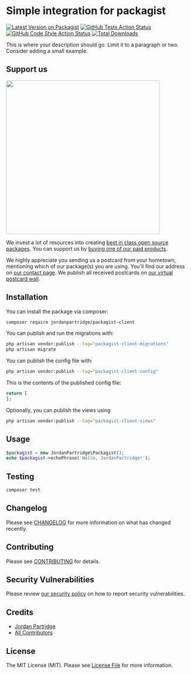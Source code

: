 # Simple integration for packagist

[![Latest Version on Packagist](https://img.shields.io/packagist/v/jordanpartridge/packagist-client.svg?style=flat-square)](https://packagist.org/packages/jordanpartridge/packagist-client)
[![GitHub Tests Action Status](https://img.shields.io/github/actions/workflow/status/jordanpartridge/packagist-client/run-tests.yml?branch=main&label=tests&style=flat-square)](https://github.com/jordanpartridge/packagist-client/actions?query=workflow%3Arun-tests+branch%3Amain)
[![GitHub Code Style Action Status](https://img.shields.io/github/actions/workflow/status/jordanpartridge/packagist-client/fix-php-code-style-issues.yml?branch=main&label=code%20style&style=flat-square)](https://github.com/jordanpartridge/packagist-client/actions?query=workflow%3A"Fix+PHP+code+style+issues"+branch%3Amain)
[![Total Downloads](https://img.shields.io/packagist/dt/jordanpartridge/packagist-client.svg?style=flat-square)](https://packagist.org/packages/jordanpartridge/packagist-client)

This is where your description should go. Limit it to a paragraph or two. Consider adding a small example.

## Support us

[<img src="https://github-ads.s3.eu-central-1.amazonaws.com/packagist-client.jpg?t=1" width="419px" />](https://spatie.be/github-ad-click/packagist-client)

We invest a lot of resources into creating [best in class open source packages](https://spatie.be/open-source). You can support us by [buying one of our paid products](https://spatie.be/open-source/support-us).

We highly appreciate you sending us a postcard from your hometown, mentioning which of our package(s) you are using. You'll find our address on [our contact page](https://spatie.be/about-us). We publish all received postcards on [our virtual postcard wall](https://spatie.be/open-source/postcards).

## Installation

You can install the package via composer:

```bash
composer require jordanpartridge/packagist-client
```

You can publish and run the migrations with:

```bash
php artisan vendor:publish --tag="packagist-client-migrations"
php artisan migrate
```

You can publish the config file with:

```bash
php artisan vendor:publish --tag="packagist-client-config"
```

This is the contents of the published config file:

```php
return [
];
```

Optionally, you can publish the views using

```bash
php artisan vendor:publish --tag="packagist-client-views"
```

## Usage

```php
$packagist = new JordanPartridge\Packagist();
echo $packagist->echoPhrase('Hello, JordanPartridge!');
```

## Testing

```bash
composer test
```

## Changelog

Please see [CHANGELOG](CHANGELOG.md) for more information on what has changed recently.

## Contributing

Please see [CONTRIBUTING](CONTRIBUTING.md) for details.

## Security Vulnerabilities

Please review [our security policy](../../security/policy) on how to report security vulnerabilities.

## Credits

- [Jordan Partridge](https://github.com/jordanpartridge)
- [All Contributors](../../contributors)

## License

The MIT License (MIT). Please see [License File](LICENSE.md) for more information.
